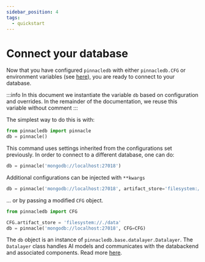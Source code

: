 ```yaml
---
sidebar_position: 4
tags:
  - quickstart
---
```


# Connect your database

Now that you have configured `pinnacledb` with either `pinnacledb.CFG` or environment variables (see [here](01_configuration.md)),
you are ready to connect to your database.

:::info
In this document we instantiate the variable `db` based on configuration and overrides.
In the remainder of the documentation, we reuse this variable without comment
:::

The simplest way to do this is with:

```python
from pinnacledb import pinnacle
db = pinnacle()
```

This command uses settings inherited from the configurations set previously.
In order to connect to a different database, one can do:

```python
db = pinnacle('mongodb://localhost:27018')
```

Additional configurations can be injected with `**kwargs`

```python
db = pinnacle('mongodb://localhost:27018', artifact_store='filesystem://./data')
```

... or by passing a modified `CFG` object.

```python
from pinnacledb import CFG

CFG.artifact_store = 'filesystem://./data'
db = pinnacle('mongodb://localhost:27018', CFG=CFG)
```

The `db` object is an instance of `pinnacledb.base.datalayer.Datalayer`.
The `Datalayer` class handles AI models and communicates with the databackend and associated components. Read more [here](../fundamentals/07_datalayer_overview.md).
